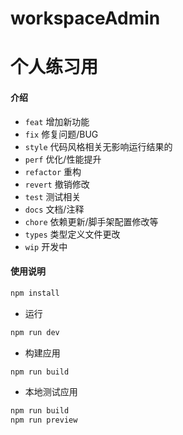 # workspaceAdmin
# 个人练习用

#### 介绍

- `feat` 增加新功能
- `fix` 修复问题/BUG
- `style` 代码风格相关无影响运行结果的
- `perf` 优化/性能提升
- `refactor` 重构
- `revert` 撤销修改
- `test` 测试相关
- `docs` 文档/注释
- `chore` 依赖更新/脚手架配置修改等
- `types` 类型定义文件更改
- `wip` 开发中

#### 使用说明

```bash
npm install
```

- 运行

```bash
npm run dev
```

- 构建应用

```bash
npm run build
```

- 本地测试应用

```bash
npm run build
npm run preview
```
